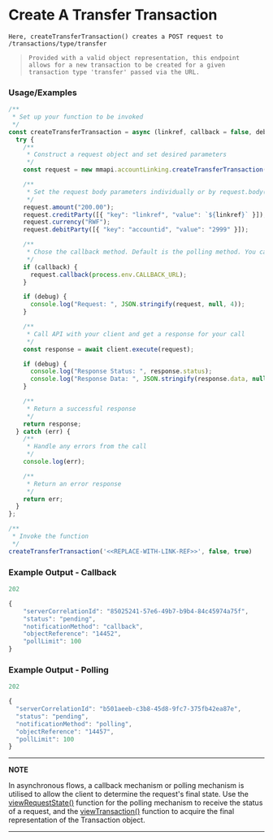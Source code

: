 
# Create A Transfer Transaction

`Here, createTransferTransaction() creates a POST request to /transactions/type/transfer`

> `Provided with a valid object representation, this endpoint allows for a new transaction to be created for a given transaction type 'transfer' passed via the URL.`

### Usage/Examples

```javascript
/**
 * Set up your function to be invoked
 */
const createTransferTransaction = async (linkref, callback = false, debug = false) => {
  try {
    /**
     * Construct a request object and set desired parameters
     */
    const request = new mmapi.accountLinking.createTransferTransaction();

    /**
     * Set the request body parameters individually or by request.body(body);
     */
    request.amount("200.00");
    request.creditParty([{ "key": "linkref", "value": `${linkref}` }]);
    request.currency("RWF");
    request.debitParty([{ "key": "accountid", "value": "2999" }]);

    /**
     * Chose the callback method. Default is the polling method. You can also chose it by request.polling();
     */
    if (callback) {
      request.callback(process.env.CALLBACK_URL);
    }

    if (debug) {
      console.log("Request: ", JSON.stringify(request, null, 4));
    }

    /**
     * Call API with your client and get a response for your call
     */
    const response = await client.execute(request);

    if (debug) {
      console.log("Response Status: ", response.status);
      console.log("Response Data: ", JSON.stringify(response.data, null, 4));
    }

    /**
     * Return a successful response
     */
    return response;
  } catch (err) {
    /**
     * Handle any errors from the call
     */
    console.log(err);

    /**
     * Return an error response
     */
    return err;
  }
};

/**
 * Invoke the function
 */
createTransferTransaction('<<REPLACE-WITH-LINK-REF>>', false, true)
```

### Example Output - Callback

```javascript
202

{
    "serverCorrelationId": "85025241-57e6-49b7-b9b4-84c45974a75f",
    "status": "pending",
    "notificationMethod": "callback",
    "objectReference": "14452",
    "pollLimit": 100
}
```

### Example Output - Polling

```javascript
202

{
  "serverCorrelationId": "b501aeeb-c3b8-45d8-9fc7-375fb42ea87e",
  "status": "pending",
  "notificationMethod": "polling",
  "objectReference": "14457",
  "pollLimit": 100
}
```

---

**NOTE**

In asynchronous flows, a callback mechanism or polling mechanism is utilised to allow the client to determine the request's final state. Use the [viewRequestState()](viewRequestState.Readme.md) function for the polling mechanism to receive the status of a request, and the [viewTransaction()](viewTransaction.Readme.md) function to acquire the final representation of the Transaction object.

---